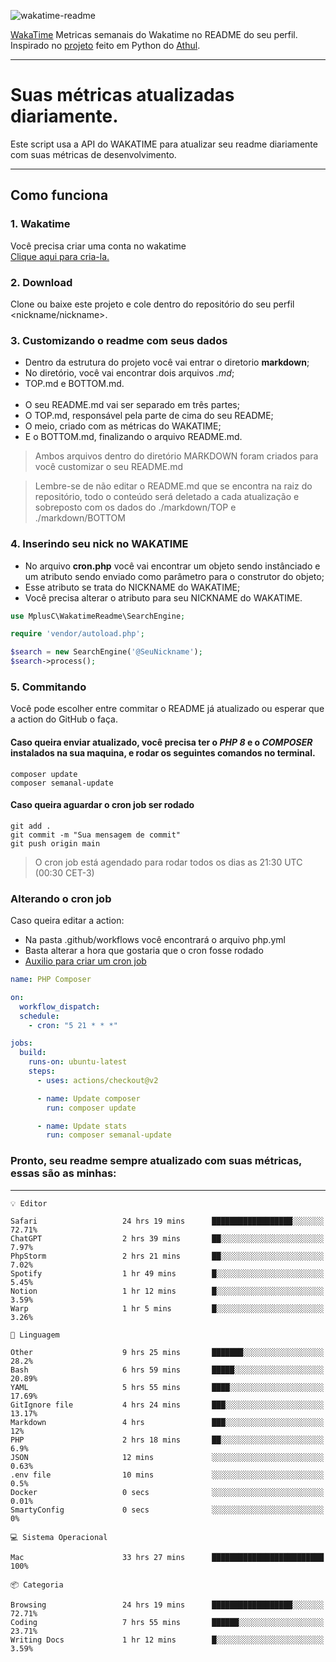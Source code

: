 ![wakatime-readme](https://socialify.git.ci/bymatheus/wakatime-readme/image?description=1&descriptionEditable=M%C3%A9tricas%20semanais%20do%20Wakatime%20no%20seu%20README%20de%20perfil.&font=KoHo&forks=1&language=1&owner=1&pattern=Signal&stargazers=1&theme=Dark)

[WakaTime](https://wakatime.com) Metricas semanais do Wakatime no README do seu perfil. <br>
Inspirado no [projeto](https://github.com/athul/waka-readme) feito em Python do [Athul](https://github.com/athul).
___

# Suas métricas atualizadas diariamente.
Este script usa a API do WAKATIME para atualizar seu readme diariamente com suas métricas de desenvolvimento.

___

## Como funciona

### 1. Wakatime
Você precisa criar uma conta no wakatime <br>
[Clique aqui para cria-la.](https://wakatime.com) 

### 2. Download
Clone ou baixe este projeto e cole dentro do repositório do seu perfil <nickname/nickname>.

### 3. Customizando o readme com seus dados
- Dentro da estrutura do projeto você vai entrar o diretorio **markdown**;  
- No diretório, você vai encontrar dois arquivos *.md*;
- TOP.md e BOTTOM.md.
<br><br>
- O seu README.md vai ser separado em três partes; 
- O TOP.md, responsável pela parte de cima do seu README;
- O meio, criado com as métricas do WAKATIME;
- E o BOTTOM.md, finalizando o arquivo README.md.<br>

> Ambos arquivos dentro do diretório MARKDOWN foram criados para você customizar o seu README.md

> Lembre-se de não editar o README.md que se encontra na raiz do repositório, todo o conteúdo será deletado a cada atualização e sobreposto com os dados do ./markdown/TOP e ./markdown/BOTTOM

### 4. Inserindo seu nick no WAKATIME
- No arquivo **cron.php** você vai encontrar um objeto sendo instânciado e um atributo sendo enviado como parâmetro para o construtor do objeto;
- Esse atributo se trata do NICKNAME do WAKATIME;
- Você precisa alterar o atributo para seu NICKNAME do WAKATIME.

```php
use MplusC\WakatimeReadme\SearchEngine;

require 'vendor/autoload.php';

$search = new SearchEngine('@SeuNickname');
$search->process();
```

### 5. Commitando
Você pode escolher entre commitar o README já atualizado ou esperar que a action do GitHub o faça. <br>

#### Caso queira enviar atualizado, você precisa ter o *PHP 8* e o *COMPOSER* instalados na sua maquina, e rodar os seguintes comandos no terminal.
```composer
composer update
composer semanal-update 
```

#### Caso queira aguardar o cron job ser rodado 
```git 
git add .
git commit -m "Sua mensagem de commit"
git push origin main
```

>O cron job está agendado para rodar todos os dias as 21:30 UTC (00:30 CET-3) 

### Alterando o cron job
Caso queira editar a action:

- Na pasta .github/workflows você encontrará o arquivo php.yml
- Basta alterar a hora que gostaria que o cron fosse rodado
- [Auxilio para criar um cron job](https://crontab.guru)

```yml
name: PHP Composer

on:
  workflow_dispatch:
  schedule:
    - cron: "5 21 * * *"

jobs:
  build:
    runs-on: ubuntu-latest
    steps:
      - uses: actions/checkout@v2

      - name: Update composer
        run: composer update

      - name: Update stats
        run: composer semanal-update
```

### Pronto, seu readme sempre atualizado com suas métricas, essas são as minhas:

___
```text
💡 Editor

Safari                   24 hrs 19 mins      ██████████████████░░░░░░░     72.71%
ChatGPT                  2 hrs 39 mins       ██░░░░░░░░░░░░░░░░░░░░░░░      7.97%
PhpStorm                 2 hrs 21 mins       ██░░░░░░░░░░░░░░░░░░░░░░░      7.02%
Spotify                  1 hr 49 mins        █░░░░░░░░░░░░░░░░░░░░░░░░      5.45%
Notion                   1 hr 12 mins        █░░░░░░░░░░░░░░░░░░░░░░░░      3.59%
Warp                     1 hr 5 mins         █░░░░░░░░░░░░░░░░░░░░░░░░      3.26%
```
```text
💬 Linguagem

Other                    9 hrs 25 mins       ███████░░░░░░░░░░░░░░░░░░      28.2%
Bash                     6 hrs 59 mins       █████░░░░░░░░░░░░░░░░░░░░     20.89%
YAML                     5 hrs 55 mins       ████░░░░░░░░░░░░░░░░░░░░░     17.69%
GitIgnore file           4 hrs 24 mins       ███░░░░░░░░░░░░░░░░░░░░░░     13.17%
Markdown                 4 hrs               ███░░░░░░░░░░░░░░░░░░░░░░        12%
PHP                      2 hrs 18 mins       ██░░░░░░░░░░░░░░░░░░░░░░░       6.9%
JSON                     12 mins             ░░░░░░░░░░░░░░░░░░░░░░░░░      0.63%
.env file                10 mins             ░░░░░░░░░░░░░░░░░░░░░░░░░       0.5%
Docker                   0 secs              ░░░░░░░░░░░░░░░░░░░░░░░░░      0.01%
SmartyConfig             0 secs              ░░░░░░░░░░░░░░░░░░░░░░░░░         0%
```
```text
💻 Sistema Operacional

Mac                      33 hrs 27 mins      █████████████████████████       100%
```
```text
📦 Categoria

Browsing                 24 hrs 19 mins      ██████████████████░░░░░░░     72.71%
Coding                   7 hrs 55 mins       ██████░░░░░░░░░░░░░░░░░░░     23.71%
Writing Docs             1 hr 12 mins        █░░░░░░░░░░░░░░░░░░░░░░░░      3.59%
```
